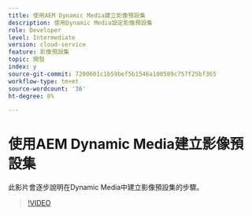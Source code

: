 ```yaml
---
title: 使用AEM Dynamic Media建立影像預設集
description: 使用Dynamic Media設定影像預設集
role: Developer
level: Intermediate
version: cloud-service
feature: 影像預設集
topic: 開發
index: y
source-git-commit: 7200601c1b59bef5b1546a100589c757f25bf365
workflow-type: tm+mt
source-wordcount: '36'
ht-degree: 8%

---
```



# 使用AEM Dynamic Media建立影像預設集

此影片會逐步說明在Dynamic Media中建立影像預設集的步驟。

>[!VIDEO](https://video.tv.adobe.com/v/335459?quality=9&learn=on)
